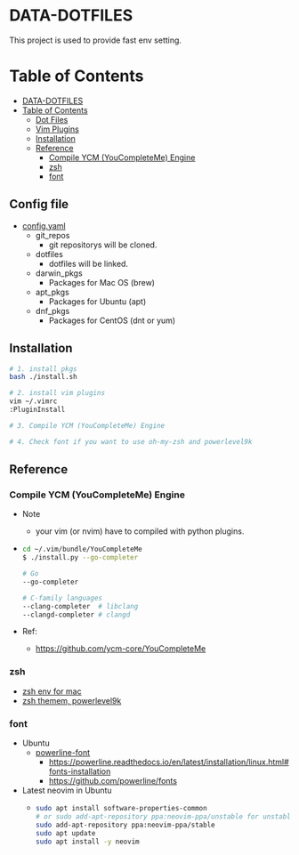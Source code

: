 # DATA-DOTFILES
 This project is used to provide fast env setting.


# Table of Contents
- [DATA-DOTFILES](#data-dotfiles)
- [Table of Contents](#table-of-contents)
  - [Dot Files](#dot-files)
  - [Vim Plugins](#vim-plugins)
  - [Installation](#installation)
  - [Reference](#reference)
    - [Compile YCM (YouCompleteMe) Engine](#compile-ycm-youcompleteme-engine)
    - [zsh](#zsh)
    - [font](#font)


## Config file
 * [config.yaml](./config.yaml)
   * git_repos
     * git repositorys will be cloned.
   * dotfiles
     * dotfiles will be linked.
   * darwin_pkgs
     * Packages for Mac OS (brew)
   * apt_pkgs
     * Packages for Ubuntu (apt)
   * dnf_pkgs
     * Packages for CentOS (dnt or yum)


## Installation
```bash
# 1. install pkgs
bash ./install.sh

# 2. install vim plugins
vim ~/.vimrc
:PluginInstall

# 3. Compile YCM (YouCompleteMe) Engine

# 4. Check font if you want to use oh-my-zsh and powerlevel9k
```

## Reference
### Compile YCM (YouCompleteMe) Engine
*  Note
   *  your vim (or nvim) have to compiled with python plugins.

* ```bash
  cd ~/.vim/bundle/YouCompleteMe
  $ ./install.py --go-completer

  # Go
  --go-completer

  # C-family languages
  --clang-completer  # libclang
  --clangd-completer # clangd
  ```
* Ref:
  * https://github.com/ycm-core/YouCompleteMe
### zsh
  * [zsh env for mac](https://medium.com/statementdog-engineering/prettify-your-zsh-command-line-prompt-3ca2acc967f)
  * [zsh themem, powerlevel9k](https://github.com/bhilburn/powerlevel9k)

### font
  * Ubuntu
    * [powerline-font](https://github.com/Powerlevel9k/powerlevel9k/wiki/Install-Instructions#step-2-install-a-powerline-font)
      * https://powerline.readthedocs.io/en/latest/installation/linux.html#fonts-installation
      * https://github.com/powerline/fonts
  * Latest neovim in Ubuntu
    * ```sh
      sudo apt install software-properties-common
      # or sudo add-apt-repository ppa:neovim-ppa/unstable for unstable version
      sudo add-apt-repository ppa:neovim-ppa/stable
      sudo apt update
      sudo apt install -y neovim
      ```

